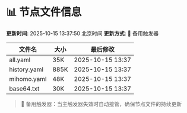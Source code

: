 # 📊 节点文件信息

**更新时间**: 2025-10-15 13:37:50 北京时间
**更新方式**: 🔄 备用触发器

| 文件名 | 大小 | 最后修改 |
|--------|------|----------|
| all.yaml | 35K | 2025-10-15 13:37 |
| history.yaml | 885K | 2025-10-15 13:37 |
| mihomo.yaml | 48K | 2025-10-15 13:37 |
| base64.txt | 30K | 2025-10-15 13:37 |

> 🔄 备用触发器：当主触发器失效时自动接管，确保节点文件的持续更新
